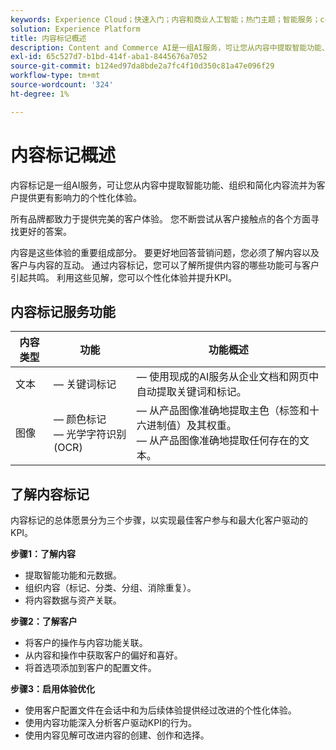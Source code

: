 ```yaml
---
keywords: Experience Cloud；快速入门；内容和商业人工智能；热门主题；智能服务；ccai
solution: Experience Platform
title: 内容标记概述
description: Content and Commerce AI是一组AI服务，可让您从内容中提取智能功能、组织和简化内容流，并为客户提供更有影响力的个性化体验。
exl-id: 65c527d7-b1bd-414f-aba1-8445676a7052
source-git-commit: b124ed97da8bde2a7fc4f10d350c81a47e096f29
workflow-type: tm+mt
source-wordcount: '324'
ht-degree: 1%

---
```


# 内容标记概述

内容标记是一组AI服务，可让您从内容中提取智能功能、组织和简化内容流并为客户提供更有影响力的个性化体验。

所有品牌都致力于提供完美的客户体验。 您不断尝试从客户接触点的各个方面寻找更好的答案。

内容是这些体验的重要组成部分。 要更好地回答营销问题，您必须了解内容以及客户与内容的互动。 通过内容标记，您可以了解所提供内容的哪些功能可与客户引起共鸣。 利用这些见解，您可以个性化体验并提升KPI。

## 内容标记服务功能

| 内容类型 | 功能 | 功能概述 |
| --- | --- | --- |
| 文本 |  — 关键词标记 <br> |  — 使用现成的AI服务从企业文档和网页中自动提取关键词和标记。 <br> |
| 图像 |  — 颜色标记 <br>  — 光学字符识别(OCR) |  — 从产品图像准确地提取主色（标签和十六进制值）及其权重。 <br>  — 从产品图像准确地提取任何存在的文本。 |

## 了解内容标记

内容标记的总体愿景分为三个步骤，以实现最佳客户参与和最大化客户驱动的KPI。

**步骤1：了解内容**
- 提取智能功能和元数据。
- 组织内容（标记、分类、分组、消除重复）。
- 将内容数据与资产关联。

**步骤2：了解客户**
- 将客户的操作与内容功能关联。
- 从内容和操作中获取客户的偏好和喜好。
- 将首选项添加到客户的配置文件。

**步骤3：启用体验优化**
- 使用客户配置文件在会话中和为后续体验提供经过改进的个性化体验。
- 使用内容功能深入分析客户驱动KPI的行为。
- 使用内容见解可改进内容的创建、创作和选择。
